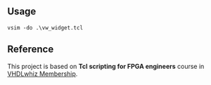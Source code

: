 ## Usage
```
vsim -do .\vw_widget.tcl
```

## Reference
This project is based on **Tcl scripting for FPGA engineers** course in [VHDLwhiz Membership](https://academy.vhdlwhiz.com/products/vhdlwhiz-membership).
